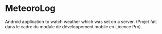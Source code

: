 # MeteoroLog
Android application to watch weather which was set on a server. (Projet fait dans le cadre du module de développement mobile en Licence Pro).
